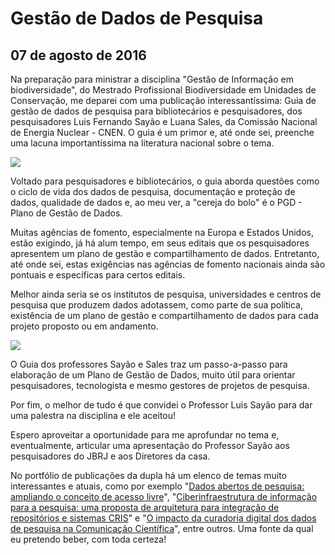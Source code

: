# Gestão de Dados de Pesquisa
## 07 de agosto de 2016

Na preparação para ministrar a disciplina "Gestão de Informação em biodiversidade", do Mestrado Profissional Biodiversidade em Unidades de Conservação, me deparei com uma publicação interessantíssima: Guia de gestão de dados de pesquisa para bibliotecários e pesquisadores, dos pesquisadores Luis Fernando Sayão e Luana Sales, da Comissão Nacional de Energia Nuclear - CNEN. O guia é um primor e, até onde sei, preenche uma lacuna importantíssima na literatura nacional sobre o tema.

![](http://dalcinweb.s3-website-us-east-1.amazonaws.com/github/BiodivDadosMeta/gestaoDadosPesquisa1.png)

Voltado para pesquisadores e bibliotecários, o guia aborda questões como o ciclo de vida dos dados de pesquisa, documentação e proteção de dados, qualidade de dados e, ao meu ver, a "cereja do bolo" é o PGD - Plano de Gestão de Dados.

Muitas agências de fomento, especialmente na Europa e Estados Unidos, estão exigindo, já há alum tempo, em seus editais que os pesquisadores apresentem um plano de gestão e compartilhamento de dados. Entretanto, até onde sei, estas exigências nas agências de fomento nacionais ainda são pontuais e específicas para certos editais.

Melhor ainda seria se os institutos de pesquisa, universidades e centros de pesquisa que produzem dados adotassem, como parte de sua política, existência de um plano de gestão e compartilhamento de dados para cada projeto proposto ou em andamento.

![](http://dalcinweb.s3-website-us-east-1.amazonaws.com/github/BiodivDadosMeta/gestaoDadosPesquisa2.jpg)

O Guia dos professores Sayão e Sales traz um passo-a-passo para elaboração de um Plano de Gestão de Dados, muito útil para orientar pesquisadores, tecnologista e mesmo gestores de projetos de pesquisa.

Por fim, o melhor de tudo é que convidei o Professor Luis Sayão para dar uma palestra na disciplina e ele aceitou!

Espero aproveitar a oportunidade para me aprofundar no tema e, eventualmente, articular uma apresentação do Professor Sayão aos pesquisadores do JBRJ e aos Diretores da casa.

No portfólio de publicações da dupla há um elenco de temas muito interessantes e atuais, como por exemplo "[Dados abertos de pesquisa: ampliando o conceito de acesso livre](https://www.researchgate.net/publication/263618733_Dados_abertos_de_pesquisa_ampliando_o_conceito_de_acesso_livre)", "[Ciberinfraestrutura de informação para a pesquisa: uma proposta de arquitetura para integração de repositórios e sistemas CRIS](https://www.researchgate.net/publication/291946153_Ciberinfraestrutura_de_informacao_para_a_pesquisa_uma_proposta_de_arquitetura_para_integracao_de_repositorios_e_sistemas_CRIS)" e "[O impacto da curadoria digital dos dados de pesquisa na Comunicação Científica](https://www.researchgate.net/publication/274672253_O_impacto_da_curadoria_digital_dos_dados_de_pesquisa_na_Comunicacao_Cientifica)", entre outros. Uma fonte da qual eu pretendo beber, com toda certeza!
